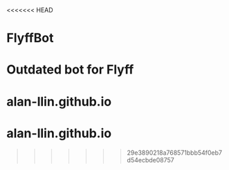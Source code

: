 <<<<<<< HEAD
# FlyffBot
Outdated bot for Flyff
=======
# alan-llin.github.io
# alan-llin.github.io
>>>>>>> 29e3890218a768571bbb54f0eb7d54ecbde08757
